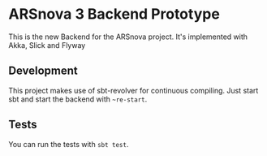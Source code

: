 # ARSnova 3 Backend Prototype

This is the new Backend for the ARSnova project. It's implemented with Akka, Slick and Flyway

## Development
This project makes use of sbt-revolver for continuous compiling. Just start sbt and start the backend with ```~re-start```.

## Tests
You can run the tests with ```sbt test```.
